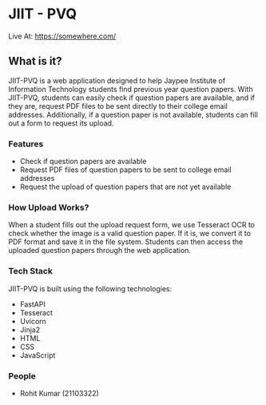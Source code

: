 # JIIT - PVQ

Live At: https://somewhere.com/

## What is it?

JIIT-PVQ is a web application designed to help Jaypee Institute of Information Technology students find previous year question papers. With JIIT-PVQ, students can easily check if question papers are available, and if they are, request PDF files to be sent directly to their college email addresses. Additionally, if a question paper is not available, students can fill out a form to request its upload.

### Features

- Check if question papers are available
- Request PDF files of question papers to be sent to college email addresses
- Request the upload of question papers that are not yet available

### How Upload Works?

When a student fills out the upload request form, we use Tesseract OCR to check whether the image is a valid question paper. If it is, we convert it to PDF format and save it in the file system. Students can then access the uploaded question papers through the web application.

### Tech Stack

JIIT-PVQ is built using the following technologies:

- FastAPI
- Tesseract
- Uvicorn
- Jinja2
- HTML
- CSS
- JavaScript

### People

- Rohit Kumar (21103322)

